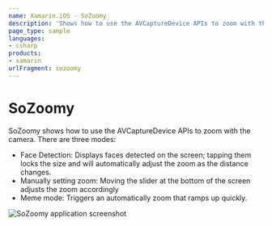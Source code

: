 ```yaml
---
name: Xamarin.iOS - SoZoomy
description: 'Shows how to use the AVCaptureDevice APIs to zoom with the camera. There are three modes: Face Detection, Manual, Meme mode'
page_type: sample
languages:
- csharp
products:
- xamarin
urlFragment: sozoomy
---
```

# SoZoomy

SoZoomy shows how to use the AVCaptureDevice APIs to zoom with the camera. There are three modes:

- Face Detection: Displays faces detected on the screen; tapping them locks the size and will automatically adjust the zoom as the distance changes.
- Manually setting zoom: Moving the slider at the bottom of the screen adjusts the zoom accordingly
- Meme mode: Triggers an automatically zoom that ramps up quickly.

![SoZoomy application screenshot](Screenshots/01.png "SoZoomy application screenshot")
